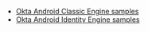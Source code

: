 * [Okta Android Classic Engine samples](https://github.com/okta/samples-android/tree/master/custom-sign-in)
* [Okta Android Identity Engine samples](https://github.com/okta/okta-idx-android/tree/master/dynamic-app)
